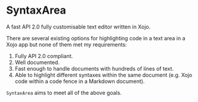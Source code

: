 # SyntaxArea
A fast API 2.0 fully customisable text editor written in Xojo.

There are several existing options for highlighting code in a text area in a Xojo app but none of them met my requirements:

1. Fully API 2.0 compliant.
2. Well documented.
3. Fast enough to handle documents with hundreds of lines of text.
4. Able to highlight different syntaxes within the same document (e.g. Xojo code within a code fence in a Markdown document).

`SyntaxArea` aims to meet all of the above goals.
